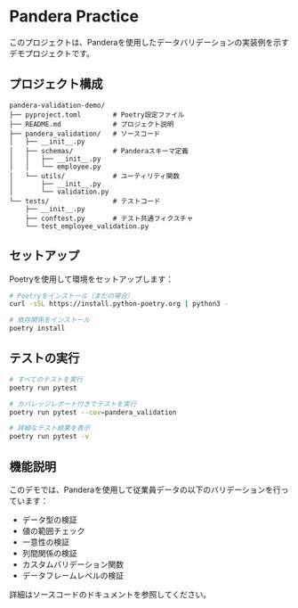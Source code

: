 # Pandera Practice

このプロジェクトは、Panderaを使用したデータバリデーションの実装例を示すデモプロジェクトです。

## プロジェクト構成

```
pandera-validation-demo/
├── pyproject.toml        # Poetry設定ファイル
├── README.md             # プロジェクト説明
├── pandera_validation/   # ソースコード
│   ├── __init__.py
│   ├── schemas/          # Panderaスキーマ定義
│   │   ├── __init__.py
│   │   └── employee.py
│   └── utils/            # ユーティリティ関数
│       ├── __init__.py
│       └── validation.py
└── tests/                # テストコード
    ├── __init__.py
    ├── conftest.py       # テスト共通フィクスチャ
    └── test_employee_validation.py
```

## セットアップ

Poetryを使用して環境をセットアップします：

```bash
# Poetryをインストール（まだの場合）
curl -sSL https://install.python-poetry.org | python3 -

# 依存関係をインストール
poetry install
```

## テストの実行

```bash
# すべてのテストを実行
poetry run pytest

# カバレッジレポート付きでテストを実行
poetry run pytest --cov=pandera_validation

# 詳細なテスト結果を表示
poetry run pytest -v
```

## 機能説明

このデモでは、Panderaを使用して従業員データの以下のバリデーションを行っています：

- データ型の検証
- 値の範囲チェック
- 一意性の検証
- 列間関係の検証
- カスタムバリデーション関数
- データフレームレベルの検証

詳細はソースコードのドキュメントを参照してください。
